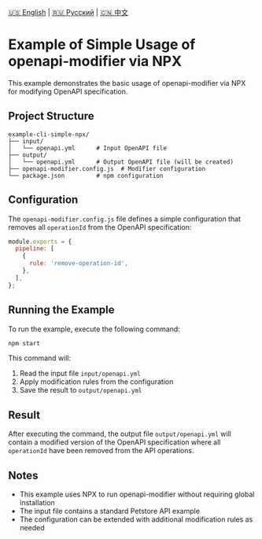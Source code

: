 [🇺🇸 English](./README.md) | [🇷🇺 Русский](./README-ru.md)  | [🇨🇳 中文](./README-zh.md)

# Example of Simple Usage of openapi-modifier via NPX

This example demonstrates the basic usage of openapi-modifier via NPX for modifying OpenAPI specification.

## Project Structure

```
example-cli-simple-npx/
├── input/
│   └── openapi.yml      # Input OpenAPI file
├── output/
│   └── openapi.yml      # Output OpenAPI file (will be created)
├── openapi-modifier.config.js  # Modifier configuration
└── package.json         # npm configuration
```

## Configuration

The `openapi-modifier.config.js` file defines a simple configuration that removes all `operationId` from the OpenAPI specification:

```javascript
module.exports = {
  pipeline: [
    {
      rule: 'remove-operation-id',
    },
  ],
};
```

## Running the Example

To run the example, execute the following command:

```bash
npm start
```

This command will:
1. Read the input file `input/openapi.yml`
2. Apply modification rules from the configuration
3. Save the result to `output/openapi.yml`

## Result

After executing the command, the output file `output/openapi.yml` will contain a modified version of the OpenAPI specification where all `operationId` have been removed from the API operations.

## Notes

- This example uses NPX to run openapi-modifier without requiring global installation
- The input file contains a standard Petstore API example
- The configuration can be extended with additional modification rules as needed
